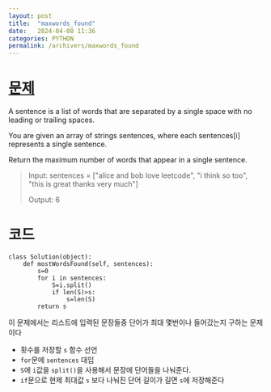 ```yaml
---
layout: post
title:  "maxwords_found"
date:   2024-04-08 11:36
categories: PYTHON
permalink: /archivers/maxwords_found
---
```


[문제]:https://leetcode.com/problems/maximum-number-of-words-found-in-sentences/

# [문제]
A sentence is a list of words that are separated by a single space with no leading or trailing spaces.

You are given an array of strings sentences, where each sentences[i] represents a single sentence.

Return the maximum number of words that appear in a single sentence.

> Input: sentences = ["alice and bob love leetcode", "i think so too", "this is great thanks very much"]
> 
> Output: 6

# 코드
```
class Solution(object):
    def mostWordsFound(self, sentences):
        s=0
        for i in sentences:
            S=i.split()
            if len(S)>s:
                s=len(S)
        return s
```
이 문제에서는 리스트에 입력된 문장들중 단어가 최대 몇번이나 들어갔는지 구하는 문제이다
- 횟수를 저장할 `s` 함수 선언
- `for`문에 `sentences` 대입
- `S`에 `i`값을 `split()`을 사용해서 문장에 단어들을 나눠준다.
- `if`문으로 현제 최대값 `s` 보다 나눠진 단어 길이가 길면 `s`에 저장해준다
